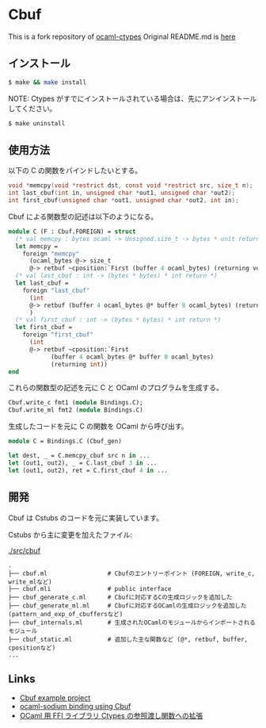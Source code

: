# Cbuf

This is a fork repository of [ocaml-ctypes](https://github.com/ocamllabs/ocaml-ctypes)
Original README.md is [here](./README.original.md)

## インストール

```sh
$ make && make install
```

NOTE: Ctypes がすでにインストールされている場合は、先にアンインストールしてください。

```sh
$ make uninstall
```

## 使用方法

以下の C の関数をバインドしたいとする。

```c
void *memcpy(void *restrict dst, const void *restrict src, size_t n);
int last_cbuf(int in, unsigned char *out1, unsigned char *out2);
int first_cbuf(unsigned char *out1, unsigned char *out2, int in);
```

Cbuf による関数型の記述は以下のようになる。

```ml
module C (F : Cbuf.FOREIGN) = struct
  (* val memcpy : bytes ocaml -> Unsigned.size_t -> bytes * unit return *)
  let memcpy =
    foreign "memcpy"
      (ocaml_bytes @-> size_t
      @-> retbuf ~cposition:`First (buffer 4 ocaml_bytes) (returning void))
  (* val last_cbuf : int -> (bytes * bytes) * int return *)
  let last_cbuf =
    foreign "last_cbuf"
      (int
      @-> retbuf (buffer 4 ocaml_bytes @* buffer 8 ocaml_bytes) (returning int)
      )
  (* val first_cbuf : int -> (bytes * bytes) * int return *)
  let first_cbuf =
    foreign "first_cbuf"
      (int
      @-> retbuf ~cposition:`First
            (buffer 4 ocaml_bytes @* buffer 8 ocaml_bytes)
            (returning int))
end
```

これらの関数型の記述を元に C と OCaml のプログラムを生成する。

```ml
Cbuf.write_c fmt1 (module Bindings.C);
Cbuf.write_ml fmt2 (module Bindings.C)
```

生成したコードを元に C の関数を OCaml から呼び出す。

```ml
module C = Bindings.C (Cbuf_gen)

let dest, _ = C.memcpy_cbuf src n in ...
let (out1, out2), _ = C.last_cbuf 3 in ...
let (out1, out2), ret = C.first_cbuf 4 in ...
```

## 開発

Cbuf は Cstubs のコードを元に実装しています。

Cstubs から主に変更を加えたファイル:

[./src/cbuf](./src/cbuf)

```
.
├── cbuf.ml                 # Cbufのエントリーポイント (FOREIGN, write_c, write_mlなど)
├── cbuf.mli                # public interface
├── cbuf_generate_c.ml      # Cbufに対応するCの生成ロジックを追加した
├── cbuf_generate_ml.ml     # Cbufに対応するOCamlの生成ロジックを追加した (pattern_and_exp_of_cbuffersなど)
├── cbuf_internals.ml       # 生成されたOCamlのモジュールからインポートされるモジュール
├── cbuf_static.ml          # 追加した主な関数など (@*, retbuf, buffer, cpositionなど)
...
```

## Links

- [Cbuf example project](./examples/cbuf/README.md)
- [ocaml-sodium binding using Cbuf](https://github.com/atrn0/ocaml-sodium)
- [OCaml 用 FFI ライブラリ Ctypes の参照渡し関数への拡張](./grad_thesis.pdf)
